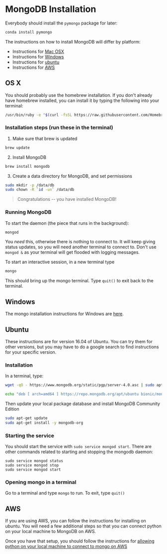 # MongoDB Installation

Everybody should install the `pymongo` package for later:

```bash
conda install pymongo
```

The instructions on how to install MongoDB will differ by platform:

- Instructions for [Mac OSX](#os_x)
- Instructions for [Windows](#windows)
- Instructions for [ubuntu](#ubuntu)
- Instructions for [AWS](#aws)

## OS X

You should probably use the homebrew installation. If you don't already have homebrew installed, you can install it by typing the following into your terminal:

```bash
/usr/bin/ruby -e "$(curl -fsSL https://raw.githubusercontent.com/Homebrew/install/master/install)"
```

### Installation steps (run these in the terminal)
1. Make sure that brew is updated
```bash
brew update
```
2. Install MongoDB
```bash
brew install mongodb
```
3. Create a data directory for MongoDB, and set permissions
```bash
sudo mkdir -p /data/db
sudo chown -R `id -un` /data/db
```

>Congratulations -- you have installed MongoDB!

### Running MongoDB

To start the daemon (the piece that runs in the background):

```bash
mongod
```
You *need* this, otherwise there is nothing to connect to. It will keep giving status updates, so you will need another terminal to connect to. Don't use `mongod &` as your terminal will get flooded with logging messages.

To start an interactive session, in a new terminal type
```bash
mongo
```
This should bring up the mongo terminal. Type `quit()` to exit back to the terminal.

## Windows

The mongo installation instructions for Windows are [here](https://docs.mongodb.com/manual/tutorial/install-mongodb-on-windows/). 

## Ubuntu

These instructions are for version 16.04 of Ubuntu. You can try them for other versions, but you may have to do a google search to find instructions for your specific version.

### Installation

In a terminal, type:

```bash
wget -qO - https://www.mongodb.org/static/pgp/server-4.0.asc | sudo apt-key add -

echo "deb [ arch=amd64 ] https://repo.mongodb.org/apt/ubuntu bionic/mongodb-org/4.0 multiverse" | sudo tee /etc/apt/sources.list.d/mongodb-org-4.0.list
```


Then update your local package database and install MongoDB Community Edition

```bash
sudo apt-get update
sudo apt-get install -y mongodb-org
```


### Starting the service

You should start the service with `sudo service mongod start`. There are other commands related to starting and stopping the mongodb daemon:

```
sudo service mongod status
sudo service mongod stop
sudo service mongod start
```

### Opening mongo in a terminal

Go to a terminal and type `mongo` to run. To exit, type `quit()`

## AWS

If you are using AWS, you can follow the instructions for installing on ubuntu. You will need a few additional steps so that you can connect python on your local machine to MongoDB on AWS.

Once you have that setup, you should follow the instructions for [allowing python on your local machine to connect to mongo on AWS](python_to_aws_mongo_setup.md)
